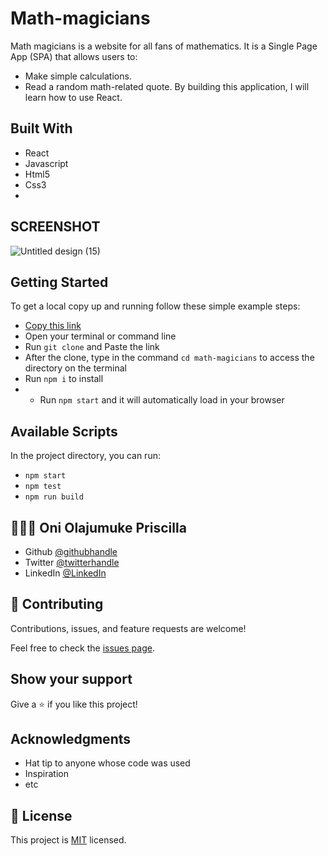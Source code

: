 # Math-magicians
Math magicians is a website for all fans of mathematics. It is a Single Page App (SPA) that allows users to:
- Make simple calculations.
- Read a random math-related quote.
By building this application, I will learn how to use React.

## Built With
- React
- Javascript
- Html5
- Css3
- 
## SCREENSHOT
![Untitled design (15)](https://user-images.githubusercontent.com/69638013/134492101-ef370ebf-311d-4cec-bbce-351a07b376a2.png)


## Getting Started

To get a local copy up and running follow these simple example steps:

- [Copy this link](https://github.com/prolajumokeoni/math-magicians)
- Open your terminal or command line
- Run `git clone` and Paste the link
- After the clone, type in the command `cd math-magicians` to access the directory on the terminal
- Run `npm i` to install
- - Run `npm start` and it will automatically load in your browser


## Available Scripts

In the project directory, you can run:

- `npm start`
- `npm test`
- `npm run build`

## 👩🏿‍🏫 **Oni Olajumuke Priscilla**

- Github [@githubhandle](https://github.com/prolajumokeoni)
- Twitter [@twitterhandle](https://twitter.com/prolajumokeoni)
- LinkedIn [@LinkedIn](https://www.linkedin.com/in/olajumoke-priscilla-oni-44a48b162/)

## 🤝 Contributing

Contributions, issues, and feature requests are welcome!

Feel free to check the [issues page](https://github.com/prolajumokeoni/math-magicians/issues).

## Show your support

Give a ⭐️ if you like this project!

## Acknowledgments

- Hat tip to anyone whose code was used
- Inspiration
- etc


## 📝 License

This project is [MIT](https://github.com/prolajumokeoni/math-magicians/blob/development/LICENSE) licensed.
